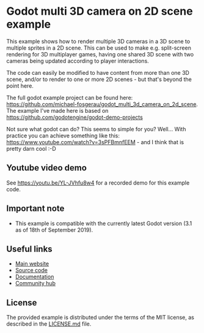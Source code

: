 # Godot multi 3D camera on 2D scene example

This example shows how to render multiple 3D cameras in a 3D scene to multiple sprites in a 2D scene. This can be used to make e.g. split-screen rendering for 3D multiplayer games, having one shared 3D scene with two cameras being updated according to player interactions. 

The code can easily be modified to have content from more than one 3D scene, and/or to render to one or more 2D scenes - but that's beyond the point here.

The full godot example project can be found here: https://github.com/michael-fosgerau/godot_multi_3d_camera_on_2d_scene. The example I've made here is based on https://github.com/godotengine/godot-demo-projects

Not sure what godot can do? This seems to simple for you? Well... With practice you can achieve something like this: https://www.youtube.com/watch?v=3sPFBmnfEEM - and I think that is pretty darn cool :-D

## Youtube video demo

See https://youtu.be/YL-JVhfu8w4 for a recorded demo for this example code.

## Important note

- This example is compatible with the currently latest Godot version (3.1 as of 18th of September 2019).

## Useful links

 - [Main website](https://godotengine.org)
 - [Source code](https://github.com/godotengine/godot)
 - [Documentation](http://docs.godotengine.org)
 - [Community hub](https://godotengine.org/community)

## License

The provided example is distributed under the terms of the MIT license, as
described in the [LICENSE.md](LICENSE.md) file.
